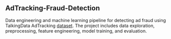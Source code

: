 ## AdTracking-Fraud-Detection
Data engineering and machine learning pipeline for detecting ad fraud using TalkingData AdTracking [dataset](https://www.kaggle.com/competitions/talkingdata-adtracking-fraud-detection/data?select=test.csv). The project includes data exploration, preprocessing, feature engineering, model training, and evaluation.
